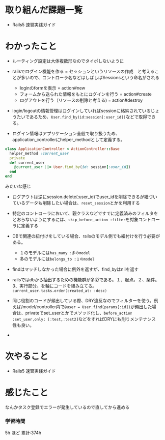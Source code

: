 # 取り組んだ課題一覧
- Rails5 速習実践ガイド
# わかったこと
- ルーティング設定は大体複数形なのでタイポしないように

- railsでログイン機能を作る = セッションというリソースの作成　と考えることが多いので、コントローラ名などはしばしばSessionsという命名がされる
    - loginのformを表示 = action#new
    - フォームから送られた情報をもとにログインを行う = action#create
    - ログアウトを行う（リソースの削除と考える) = action#destroy
- login/logoutの情報管理はログインしていればsessionに格納されているじょうたいであるため、`User.find_by(id:session[:user_id])`などで取得できる。
- ログイン情報はアプリケーション全般で取り扱うため、application_controllerにhelper_methodとして定義する。
```ruby
class ApplicationController < ActionController::Base
  helper_method :current_user
  private
  def current_user
    @current_user ||= User.find_by(id: session[:user_id])
  end
end

```
みたいな感じ
- ログアウトは逆にsession.delete(:user_id)でuser_idを削除できるが紐づいているデータも削除したい場合は、`reset_session`とかを利用する
- 特定のコントローラにおいて、親クラスなどですでに定義済みのフィルタをとおらないようにするには、`skip_before_action :filter`を対象コントローラに定義する
- DBで関連の紐付けをしている場合、railsのモデル側でも紐付けを行う必要がある。
    - １のモデルには`has_many :多のmodel`
    - 多のモデルには`belongs_to :１のmodel`
- findはマッチしなかった場合に例外を返すが、find_byはnilを返す
- railsではdbから抽出するための機能群が多彩である。１、起点。２、条件。3、実行部分。を軸にコードを組み立てる。`current_user.tasks.order(created_at: :desc)`

- 同じ役割のコードが頻出している際、DRY違反なのでフィルターを使う。例えば/model/controller内で`@user = User.find(params[:id])`が頻出した場合は、privateでset_userとかでメソッド化し、`before_action :set_user,only: [:test,:test2]`などをすればDRYにも則りメンテナンス性も良い。
-
# 次やること
- Rails5 速習実践ガイド
# 感じたこと
なんかタスク登録でエラーが発生しているので直してから進める
### 学習時間
5h ほど
累計:374h



